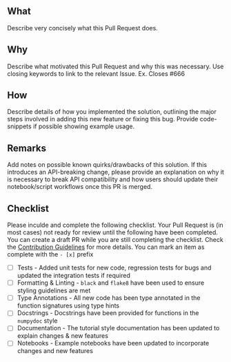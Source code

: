 ## What
Describe very concisely what this Pull Request does. 

## Why
Describe what motivated this Pull Request and why this was necessary. Use closing keywords to link to the relevant Issue. Ex. Closes #666

## How
Describe details of how you implemented the solution, outlining the major steps involved in adding this new feature or fixing this bug. Provide code-snippets if possible
showing example usage.

## Remarks
Add notes on possible known quirks/drawbacks of this solution. If this introduces an API-breaking change, please provide an explanation on why it is necessary to break API
compatibility and how users should update their notebook/script workflows once this PR is merged.

## Checklist
Please inculde and complete the following checklist. Your Pull Request is (in most cases) not ready for review until the following have been completed. You can create a draft 
PR while you are still completing the checklist. Check the [Contribution Guidelines](https://github.com/q-optimize/c3/blob/dev/CONTRIBUTING.md) for more details. 
You can mark an item as complete with the `- [x]` prefix

- [ ] Tests - Added unit tests for new code, regression tests for bugs and updated the integration tests if required
- [ ] Formatting & Linting - `black` and `flake8` have been used to ensure styling guidelines are met
- [ ] Type Annotations - All new code has been type annotated in the function signatures using type hints
- [ ] Docstrings - Docstrings have been provided for functions in the `numpydoc` style
- [ ] Documentation - The tutorial style documentation has been updated to explain changes & new features
- [ ] Notebooks - Example notebooks have been updated to incorporate changes and new features
